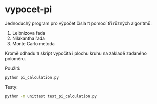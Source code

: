 # vypocet-pi
Jednoduchý program pro výpočet čísla π pomocí tří různých algoritmů:
1) Leibnizova řada
2) Nilakantha řada
3) Monte Carlo metoda

Kromě odhadu π skript vypočítá i plochu kruhu na základě zadaného poloměru.

Použití:
```bash
python pi_calculation.py
```

Testy:
```bash
python -m unittest test_pi_calculation.py

